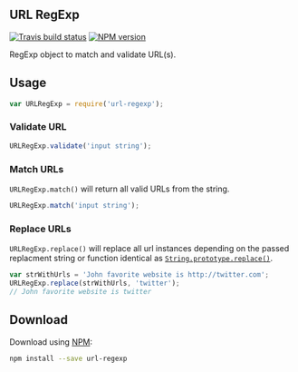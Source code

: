 ## URL RegExp

[![Travis build status](http://img.shields.io/travis/gajus/url-regexp/master.svg?style=flat)](https://travis-ci.org/gajus/url-regexp)
[![NPM version](http://img.shields.io/npm/v/url-regexp.svg?style=flat)](https://www.npmjs.org/package/url-regexp)

RegExp object to match and validate URL(s).

## Usage

```js
var URLRegExp = require('url-regexp');
```

### Validate URL

```js
URLRegExp.validate('input string');
```

### Match URLs

`URLRegExp.match()` will return all valid URLs from the string.

```js
URLRegExp.match('input string');
```

### Replace URLs

`URLRegExp.replace()` will replace all url instances depending on the passed replacment string or function identical as [`String.prototype.replace()`](https://developer.mozilla.org/en-US/docs/Web/JavaScript/Reference/Global_Objects/String/replace).

```js
var strWithUrls = 'John favorite website is http://twitter.com';
URLRegExp.replace(strWithUrls, 'twitter');
// John favorite website is twitter
```

## Download

Download using [NPM](https://www.npmjs.org/):

```sh
npm install --save url-regexp
```
